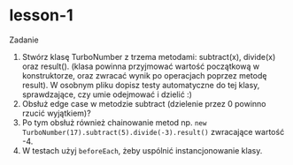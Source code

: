 # lesson-1

Zadanie

1. Stwórz klasę TurboNumber z trzema metodami: subtract(x), divide(x) oraz result(). (klasa powinna przyjmować wartość początkową w konstruktorze, oraz zwracać wynik po operacjach poprzez metodę result).
W osobnym pliku dopisz testy automatyczne do tej klasy, sprawdzające, czy umie odejmować i dzielić :)
2. Obsłuż edge case w metodzie subtract (dzielenie przez 0 powinno rzucić wyjątkiem)?
3. Po tym obsłuż również chainowanie metod np. 
`new TurboNumber(17).subtract(5).divide(-3).result()` zwracające wartość -4.
4. W testach użyj `beforeEach`, żeby uspólnić instancjonowanie klasy.
